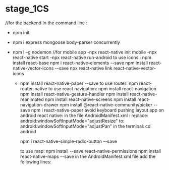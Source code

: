 # stage_1CS

//for the backend
In the command line :

- npm init
- npm i express mongoose body-parser concurrently
- npm I –g nodemon
  //for mobile app
  -npx react-native init mobile
  -npx react-native start
  -npx react-native run-android
  to use icons :
  npm install react-base
  npm i react-native-elements --save
  npm install react-native-vector-icons --save
  npx react-native link react-native-vector-icons

  - npm install react-native-paper --save
    to use router:
    npm react-router-native
    to use react navigation:
    npm install react-navigation
    npm install react-native-gesture-handler
    npm install react-native-reanimated
    npm install react-native-screens
    npm install react-navigation-drawer
    npm install @react-native-community/picker --save
    npm i react-native-paper
    avoid keyboard pushing layout app on android react native:
    in the file AndroidManifest.xml :
    replace: android:windowSoftInputMode="adjustResize"
    to: android:windowSoftInputMode="adjustPan"
    in the terminal:
    cd android

    npm i react-native-simple-radio-button --save

    to use map:
    npm install --save react-native-permissions
    npm install react-native-maps --save
    in the AndroidManifest.xml file add the following lines:
    <uses-permission android:name="android.permission.SYSTEM_ALERT_WINDOW"/>
    <uses-permission android:name="android.permission.ACCESS_FINE_LOCATION" /><!-- allow the app to get your current location -->
    <uses-permission android:name="android.permission.ACCESS_BACKGROUND_LOCATION" />
    <uses-permission android:name="android.permission.ACCESS_COARSE_LOCATION" />
    <meta-data
     android:name="com.google.android.geo.API_KEY"
     android:value="your key"/>
